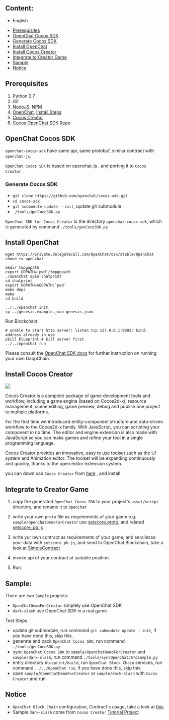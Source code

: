 ## Content:
- English
 * [Prerequisites](#prerequisites)
 * [OpenChat Cocos SDK](#openchat-cocos-sdk)
 * [Generate Cocos SDK](#generate-cocos-sdk)
 * [Install OpenChat](#install-openchat)
 * [Install Cocos Creator](#install-cocos-creator)
 * [Integrate to Creator Game](#integrate-to-creator-game)
 * [Sample](#sample)
 * [Notice](#notice)

## Prerequisites

1. Python 2.7
2. Git
3. [NodeJS](https://nodejs.org/en/), [NPM](https://www.npmjs.com/get-npm)
4. [OpenChat](http://openchat.co/), [Install Steps](http://openchat.co/)
5. [Cocos Creator](http://www.cocos.com/creator)
6. [Cocos OpenChat SDK Repo](https://github.com/openchat/cocos-sdk/)

## OpenChat Cocos SDK

`openchat-cocos-sdk` have same api, same protobuf, similar contract with `openchat-js`.

`OpenChat Cocos SDK` is based on [openchat-js](https://github.com/openchat/openchat-js/) , and porting it to `Cocos Creator` .

### Generate Cocos SDK
* `git clone https://github.com/openchat/cocos-sdk.git`
* `cd cocos-sdk`
* `git submodule update --init`, update git submodule
* `./tools/genCocoSDK.py`

`OpenChat SDK for Cocos Creator` is the directory `openchat-cocos-sdk`, which is generated by command `./tools/genCocoSDK.py`

## Install OpenChat

```
wget https://private.delegatecall.com/OpenChat/osx/stable/OpenChat
chmod +x openchat

mkdir tmpgopath
export GOPATH=`pwd`/tmpgopath
./openchat spin chatprint
cd chatprint
export GOPATH=$GOPATH:`pwd`
make deps
make
cd build

../../openchat init
cp ../genesis.example.json genesis.json
```

Run Blockchain:

```
# unable to start http server: listen tcp 127.0.0.1:9092: bind: address already in use
pkill blueprint # kill server first
../../openchat run
```



Please consult the [OpenChat SDK docs](http://openchat.co/developers/docs/en/prereqs.html) for further instruction on running your own DappChain.

## Install Cocos Creator

![](http://www.cocos2d-x.org/s/images/creator_192.png)

Cocos Creator is a complete package of game development tools and workflow, including a game engine (based on Cocos2d-x), resource management, scene editing, game preview, debug and publish one project to multiple platforms.

For the first time we introduced entity-component structure and data-driven workflow to the Cocos2d-x family. With JavaScript, you can scripting your component in no time. The editor and engine extension is also made with JavaScript so you can make games and refine your tool in a single programming language.

Cocos Creator provides an innovative, easy to use toolset such as the UI system and Animation editor. The toolset will be expanding continuously and quickly, thanks to the open editor extension system.

you can download `Cocos Creator` from [here](http://www.cocos.com/creator) , and install.

## Integrate to Creator Game

1. copy the generated `OpenChat Cocos SDK` to your project's `asset/script` directory, and rename it to `OpenChat`
2. write your own `proto` file as requirements of your game
  e.g. `sample/OpenChatDemoForCreator` use  [setscore.proto](https://github.com/openchat/phaser-sdk-demo/blob/master/src/assets/protobuff/setscore.proto), and related [setscore_pb.js](https://github.com/openchat/phaser-sdk-demo/blob/master/src/assets/protobuff/setscore_pb.js)
3. write yur own contract as requirements of your game, and serailezse your data with `setscore_pb.js`, and send to OpenChat Blockchain, take a look at [SimpleContract](https://github.com/openchat/phaser-sdk-demo/blob/master/src/SimpleContract.js)

4. invoke api of your contract at suitable position.
5. Run

## Sample:

There are two `Sample` projects:
* `OpenChatDemoForCreator` simplely use OpenChat SDK
* `dark-slash` use OpenChat SDK in a real game

Test Steps

* update git submodule, run command `git submodule update --init`, if you have done this, skip this.
* generate and pack `OpenChat Cocos SDK`, run command `./tools/genCocoSDK.py`
* sync `OpenChat Cocos SDK` to `sample/OpenChatDemoForCreator` and `sample/dark-slash`, run command `./tools/syncOpenChatJSToSample.py`
* entry directory `blueprint/build`, run `OpenChat Block Chain` services, run command `../../OpenChat run`, if you have done this, skip this.
* open `sample/OpenChatDemoForCreator` or `sample/dark-slash` with `Cocos Creator` and run

## Notice

* `OpenChat Block Chain` configuration, Contract's usage, take a look at [this](http://openchat.co/developers/docs/en/prereqs.html)
* Sample `dark-slash` come from `Cocos Creator` [Tutorial Project](https://github.com/cocos-creator/tutorial-dark-slash)
